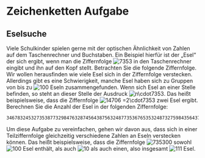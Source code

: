 <h1>Zeichenketten Aufgabe</h1>
<h2>Eselsuche</h2>
<p>Viele Schulkinder spielen gerne mit der optischen Ähnlichkeit von Zahlen auf dem Taschenrechner und Buchstaben. Ein Beispiel hierfür ist der „Esel“ der sich ergibt, wenn man die Ziffernfolge <img src="https://i.upmath.me/svg/7353" alt="7353" /> in den Taschenrechner eingibt und ihn auf den Kopf stellt. Betrachten Sie die folgende Ziffernfolge. Wir wollen herausfinden wie viele Esel sich in der Ziffernfolge verstecken. Allerdings gibt es eine Schwierigkeit, manche Esel haben sich zu Gruppen von bis zu <img src="https://i.upmath.me/svg/100" alt="100" /> Eseln zusammengefunden. Wenn sich
Esel an einer Stelle befinden, so steht an dieser Stelle der Ausdruck <img src="https://i.upmath.me/svg/n%5Ccdot7353" alt="n\cdot7353" />. Das heißt beispielsweise, dass die Ziffernfolge <img src="https://i.upmath.me/svg/14706%20%3D2%5Ccdot7353" alt="14706 =2\cdot7353" /> zwei Esel ergibt. Berechnen Sie die Anzahl der Esel in der folgenden Ziffernfolge:</p>

```
34678324532735387732984763287456438756324877353676535324873275984356437645324632098574307353985643576367655234987327432487536765632457353632874632532743248732985643763215432649832456437653287473249217403254863254452198746236532432950321463297453294703246328745329750326532
```

<p>Um diese Aufgabe zu vereinfachen, gehen wir davon aus, dass sich in einer Teilziffernfolge gleichzeitig verschiedene Zahlen an Eseln verstecken können. Das heißt beispielsweise, dass die Ziffernfolge <img src="https://i.upmath.me/svg/735300" alt="735300" /> sowohl <img src="https://i.upmath.me/svg/100" alt="100" /> Esel enthält, als auch <img src="https://i.upmath.me/svg/10" alt="10" /> als auch einen, also insgesamt <img src="https://i.upmath.me/svg/111" alt="111" /> Esel.</p>
